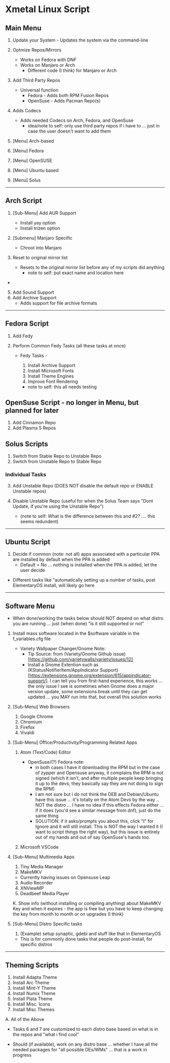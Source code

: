 # Xmetal Linux Script

## Main Menu 
1.   Update your System
    - Updates the system via the command-line
  
2.  Optmize Repos/Mirrors
    - Works on Fedora with DNF
    - Works on Manjaro or Arch
      - Different code (I think) for Manjaro or Arch 
  
3. Add Third Party Repos
   - Universal function
     - Fedora - Adds both RPM Fusion Repos 
     - OpenSuse - Adds Pacman Repo(s)

4.  Adds Codecs
    - Adds needed Codecs on Arch, Fedora, and OpenSuse
      - idea/note to self: only use third party repos if i have to ... just in case the user doesn't want to add them

5.  [Menu] Arch-based
6.  [Menu] Fedora
7.  [Menu] OpenSUSE
8.  [Menu] Ubuntu based
9.  [Menu] Solus

--- 
## Arch Script

1. [Sub-Menu] Add AUR Support 
    - Install yay option
    - Install trizen option
2. [Submenu] Manjaro Specific
    - Chroot into Manjaro 
  
3.  Reset to original mirror list
    - Resets to the original mirror list before any of my scripts did anything 
      - note to self: put exact name and location here 
- 
5. Add Sound Support
6. Add Archive Support
    - Adds support for file archive formats 

--- 

## Fedora Script

1. Add Fedy
   
2. Perform Common Fedy Tasks (all these tasks at once)
    - Fedy Tasks -
      1. Install Archive Support
      2. Install Microsoft Fonts
      3. Install Theme Engines
      4. Improve Font Rendering

      - note to self: this all needs testing 


## OpenSuse Script - no longer in Menu, but planned for later 

1. Add Cinnamon Repo
2. Add Plasma 5 Repos

## Solus Scripts 

1.  Switch from Stable Repo to Unstable Repo
2.  Switch from Unstable Repo to Stable Repo

### Individual Tasks

3. Add Unstable Repo (DOES NOT disable the default repo or ENABLE Unstable repos)

4. Disable Unstable Repo (useful for when the Solus Team says "Dont Update, if you're using the Unstable Repo")
   - (note to self: What is the difference between this and #2? .... this seems redundent)

---
## Ubuntu Script

1. Decide if common (note: not all) apps associated with a particular PPA are installed by default when the PPA is added
    - Default = No ... nothing is installed when the PPA is added, let the user decide

- Different tasks like "automatically setting up a number of tasks, post ElementaryOS install, will likely go here

--- 
## Software Menu 
- When done/working the tasks below should NOT depend on what distro you are running ... just (when done) "is it still supported or not" 


1. Install mass software located in the $software variable in the f_variables.cfg file 
    - Variety Wallpaper Changer/Gnome Note: 
        - Tip Source: from (Variety/Gnome Github issue)[https://github.com/varietywalls/variety/issues/12]
        - Install a Gnome Extention such as (KStatusNotifierItem/AppIndicator Support)[https://extensions.gnome.org/extension/615/appindicator-support/].  I can tell you from first-hand experience, this works ... the only issue I see is sometimes when Gnome does a major version update, some extensions break until they can get updated ... you MAY run into that, but overall this solution works 

2. [Sub-Menu] Web Browsers 
   1. Google Chrome
   2. Chromium
   3. Firefox
   4. Vivaldi 

3. [Sub-Menu] Office/Productivity/Programming Related Apps
   1. Atom (Text/Code) Editor
        - OpenSuse/(?) Fedora note: 
            - in both cases I have it downloading the RPM but in the case of zypper and Opensuse anyway, it complains the RPM is not signed (which it isn't, and after multiple people keep bringing it up to the devs, they basically say they are not doing to sign the RPM)
            - I am not sure but i do not think the DEB and Debian/Ubuntu have this issue ... it's totally on the Atom Devs by the way .. NOT the distro ... I have no idea if this effects Fedora either ... if it does (you'd see a similar message from dnf), just do the same thing 
            - SOLUTION: if it asks/prompts you about this, click "I" for Ignore and it will still install.  This is NOT the way I wanted it (I want to script things the right way), but this issue is entirely out of my hands and out of say OpenSuse's hands too.

   2. Microsoft VSCode

4. [Sub-Menu] Multimedia Apps
   1. Tiny Media Manager 
   2. MakeMKV
    -  Currently having issues on Opensuse Leap 
   3. Audio Recorder 
   4. XNViewMP 
   5. Deadbeef Media Player 

    K. Show info (without installing or compiling anything) about MakeMKV Key and when it expires
        - the app is free but you have to keep changing the key from month to month or on upgrades (I think)

5. [Sub-Menu] Distro Specific tasks
   1. (Example) setup synaptic, gdebi and stuff like that in ElementaryOS
   
   - This is for commonly done tasks that people do post-install, for specific distros 

--- 
## Theming Scripts 

1. Install Adapta Theme
2. Install Arc Theme
3. Install Mint-Y Theme
4. Install Numix Theme
5. Install Plata Theme
6. Install Misc. Icons
7. Install Misc Themes 

A. All of the Above

- Tasks 6 and 7 are customized to each distro base based on what is in the repos and "what i find cool" 

- Should (if available), work on any distro base ... whether I have all the needed packages for "all possible DEs/WMs" ... that is a work in progress